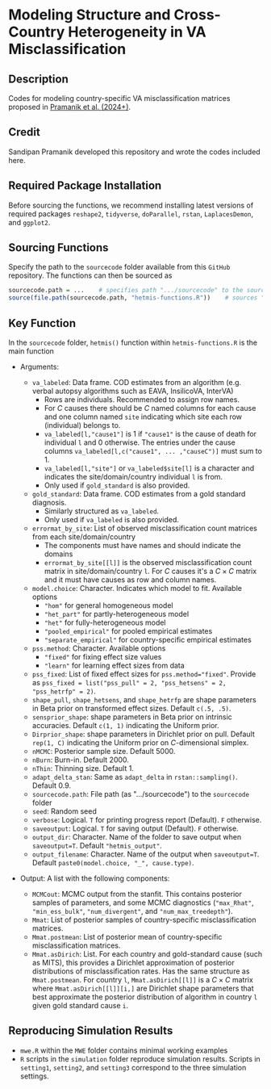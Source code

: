 # Modeling Structure and Cross-Country Heterogeneity in VA Misclassification

## Description

Codes for modeling country-specific VA misclassification matrices proposed in [Pramanik et al. (2024+)](https://arxiv.org/abs/2312.03192). 

## Credit

Sandipan Pramanik developed this repository and wrote the codes included here.

## Required Package Installation

Before sourcing the functions, we recommend installing latest versions of required packages `reshape2`, `tidyverse`, `doParallel`, `rstan`, `LaplacesDemon`, and `ggplot2`.

## Sourcing Functions

Specify the path to the `sourcecode` folder available from this `GitHub` repository. The functions can then be sourced as

``` r
sourcecode.path = ...    # specifies path ".../sourcecode" to the sourcecode folder
source(file.path(sourcecode.path, "hetmis-functions.R"))    # sources ".../sourcecode/hetmis-functions.R"
```

## Key Function

In the `sourcecode` folder, `hetmis()` function within `hetmis-functions.R` is the main function
 
 * Arguments:
   * `va_labeled`: Data frame. COD estimates from an algorithm (e.g. verbal autopsy algorithms such as EAVA, InsilicoVA, InterVA) 
     * Rows are individuals. Recommended to assign row names.
     * For $C$ causes there should be $C$ named columns for each cause and one column named `site` indicating which site each row (individual) belongs to.
     * `va_labeled[l,"cause1"]` is 1 if `"cause1"` is the cause of death for individual `l` and 0 otherwise. The entries under the cause columns `va_labeled[l,c("cause1", ... ,"causeC")]` must sum to 1.
     * `va_labeled[l,"site"]` or `va_labeled$site[l]` is a character and indicates the site/domain/country individual `l` is from.
     * Only used if `gold_standard` is also provided.
   * `gold_standard`: Data frame. COD estimates from a gold standard diagnosis.
     * Similarly structured as `va_labeled`.
     * Only used if `va_labeled` is also provided.
   * `errormat_by_site`: List of observed misclassification count matrices from each site/domain/country
     * The components must have names and should indicate the domains
     * `errormat_by_site[[l]]` is the observed misclassification count matrix in site/domain/country `l`. For $C$ causes it's a $C \times C$ matrix and it must have causes as row and column names.
   * `model.choice`: Character. Indicates which model to fit. Available options
     * `"hom"` for general homogeneous model
     * `"het_part"` for partly-heterogeneous model
     * `"het"` for fully-heterogeneous model
     * `"pooled_empirical"` for pooled empirical estimates
     * `"separate_empirical"` for country-specific empirical estimates
   * `pss.method`: Character. Available options
     * `"fixed"` for fixing effect size values
     * `"learn"` for learning effect sizes from data
   * `pss_fixed`: List of fixed effect sizes for `pss.method="fixed"`. Provide as `pss_fixed = list("pss_pull" = 2, "pss_hetsens" = 2, "pss_hetrfp" = 2)`.
   * `shape_pull`, `shape_hetsens`, and `shape_hetrfp` are shape parameters in Beta prior on transformed effect sizes. Default `c(.5, .5)`.
   * `sensprior_shape`: shape parameters in Beta prior on intrinsic accuracies. Default `c(1, 1)` indicating the Uniform prior.
   * `Dirprior_shape`: shape parameters in Dirichlet prior on pull. Default `rep(1, C)` indicating the Uniform prior on $C$-dimensional simplex.
   * `nMCMC`: Posterior sample size. Default 5000.
   * `nBurn`: Burn-in. Default 2000.
   * `nThin`: Thinning size. Default 1.
   * `adapt_delta_stan`: Same as `adapt_delta` in `rstan::sampling()`. Default 0.9.
   * `sourcecode.path`: File path (as ".../sourcecode") to the `sourcecode` folder
   * `seed`: Random seed
   * `verbose`: Logical. `T` for printing progress report (Default). `F` otherwise.
   * `saveoutput`: Logical. `T` for saving output (Default). `F` otherwise.
   * `output_dir`: Character. Name of the folder to save output when `saveoutput=T`. Default `"hetmis_output"`.
   * `output_filename`: Character. Name of the output when `saveoutput=T`. Default `paste0(model.choice, "_", cause.type)`.
 
 * Output: A list with the following components:
   * `MCMCout`: MCMC output from the stanfit. This contains posterior samples of parameters, and some MCMC diagnostics (`"max_Rhat"`, `"min_ess_bulk"`, `"num_divergent"`, and `"num_max_treedepth"`).
   * `Mmat`: List of posterior samples of country-specific misclassification matrices.
   * `Mmat.postmean`: List of posterior mean of country-specific misclassification matrices.
   * `Mmat.asDirich`: List. For each country and gold-standard cause (such as MITS), this provides a Dirichlet approximation of posterior distributions of misclassification rates. Has the same structure as `Mmat.postmean`. For country `l`, `Mmat.asDirich[[l]]` is a $C \times C$ matrix where `Mmat.asDirich[[l]][i,]` are Dirichlet shape parameters that best approximate the posterior distribution of algorithm in country `l` given gold standard cause `i`.

## Reproducing Simulation Results

* `mwe.R` within the `MWE` folder contains minimal working examples
* `R` scripts in the `simulation` folder reproduce simulation results. Scripts in `setting1`, `setting2`, and `setting3` correspond to the three simulation settings.
